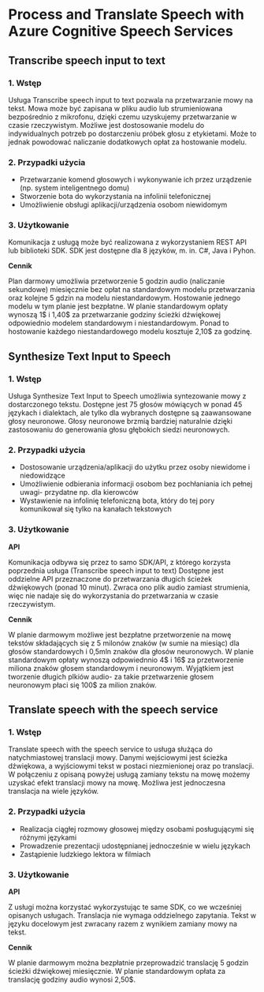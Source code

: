# Process and Translate Speech with Azure Cognitive Speech Services

## Transcribe speech input to text

### 1. Wstęp

Usługa Transcribe speech input to text pozwala na przetwarzanie mowy na tekst. 
Mowa może być zapisana w pliku audio lub strumieniowana bezpośrednio z mikrofonu, dzięki czemu uzyskujemy przetwarzanie w czasie rzeczywistym.
Możliwe jest dostosowanie modelu do indywidualnych potrzeb po dostarczeniu próbek głosu z etykietami.
Może to jednak powodować naliczanie dodatkowych opłat za hostowanie modelu.

### 2. Przypadki użycia

* Przetwarzanie komend głosowych i wykonywanie ich przez urządzenie (np. system inteligentnego domu)
* Stworzenie bota do wykorzystania na infolinii telefonicznej
* Umożliwienie obsługi aplikacji/urządzenia osobom niewidomym

### 3. Użytkowanie

Komunikacja z usługą może być realizowana z wykorzystaniem REST API lub biblioteki SDK. 
SDK jest dostępne dla 8  języków, m. in. C#, Java i Pyhon.

**Cennik**

Plan darmowy umożliwia przetworzenie 5 godzin audio (naliczanie sekundowe) miesięcznie bez opłat na standardowym modelu przetwarzania oraz kolejne 5 gdzin na modelu niestandardowym. Hostowanie jednego modelu w tym planie jest bezpłatne.
W planie standardowym opłaty wynoszą 1$ i 1,40$ za przetwarzanie godziny ścieżki dźwiękowej odpowiednio modelem standardowym i niestandardowym.
Ponad to hostowanie każdego niestandardowego modelu kosztuje 2,10$ za godzinę.

## Synthesize Text Input to Speech

### 1. Wstęp

Usługa Synthesize Text Input to Speech umożliwia syntezowanie mowy z dostarczonego tekstu. 
Dostępne jest 75 głosów mówiących w ponad 45 językach i dialektach, ale tylko dla wybranych dostępne są zaawansowane głosy neuronowe.
Głosy neuronowe brzmią bardziej naturalnie dzięki zastosowaniu do generowania głosu głębokich siedzi neuronowych.

### 2. Przypadki użycia

* Dostosowanie urządzenia/aplikacji do użytku przez osoby niewidome i niedowidzące
* Umożliwienie odbierania informacji osobom bez pochłaniania ich pełnej uwagi- przydatne np. dla kierowców
* Wystawienie na infolinię telefoniczną bota, który do tej pory komunikował się tylko na kanałach tekstowych

### 3. Użytkowanie

**API**

Komunikacja odbywa się przez to samo SDK/API, z którego korzysta poprzednia usługa (Transcribe speech input to text)
Dostępne jest oddzielne API przeznaczone do przetwarzania długich ścieżek dźwiękowych (ponad 10 minut).
Zwraca ono plik audio zamiast strumienia, więc nie nadaje się do wykorzystania do przetwarzania w czasie rzeczywistym.

**Cennik**

W planie darmowym możliwe jest bezpłatne przetworzenie na mowę tekstów składających się z 5 milonów znaków (w sumie na miesiąc) dla głosów standardowych i 0,5mln znaków dla głosów neuronowych.
W planie standardowym opłaty wynoszą odpowiednnio 4$ i 16$ za przetworzenie miliona znaków głosem standardowym i neuronowym. 
Wyjątkiem jest tworzenie długich plkiów audio- za takie przetwarzenie głosem neuronowym płaci się 100$ za milion znaków.

## Translate speech with the speech service

### 1. Wstęp

Translate speech with the speech service to usługa służąca do natychmiastowej translacji mowy.
Danymi wejściowymi jest ścieżka dźwiękowa, a wyjściowymi tekst w postaci niezmienionej oraz po translacji.
W połączeniu z opisaną powyżej usługą zamiany tekstu na mowę możemy uzyskać efekt translacji mowy na mowę.
Możliwa jest jednoczesna translacja na wiele języków.

### 2. Przypadki użycia

* Realizacja ciągłej rozmowy głosowej między osobami posługującymi się różnymi językami
* Prowadzenie prezentacji udostępnianej jednocześnie w wielu językach
* Zastąpienie ludzkiego lektora w filmiach

### 3. Użytkowanie

**API**

Z usługi można korzystać wykorzystując te same SDK, co we wcześniej opisanych usługach.
Translacja nie wymaga oddzielnego zapytania.
Tekst w języku docelowym jest zwracany razem z wynikiem zamiany mowy na tekst.

**Cennik**

W planie darmowym można bezpłatnie przeprowadzić translację 5 godzin ścieżki dźwiękowej miesięcznie.
W planie standardowym opłata za translację godziny audio wynosi 2,50$.